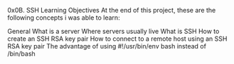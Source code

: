 0x0B. SSH
Learning Objectives
At the end of this project, these are the following concepts i was able to learn:

General
What is a server
Where servers usually live
What is SSH
How to create an SSH RSA key pair
How to connect to a remote host using an SSH RSA key pair
The advantage of using #!/usr/bin/env bash instead of /bin/bash
